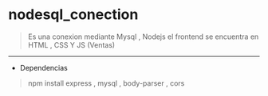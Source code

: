 # nodesql_conection

> Es una conexion mediante Mysql , Nodejs  el frontend se encuentra en HTML , CSS Y JS  (Ventas)


-------------- 
- Dependencias


> npm install express , mysql , body-parser , cors
